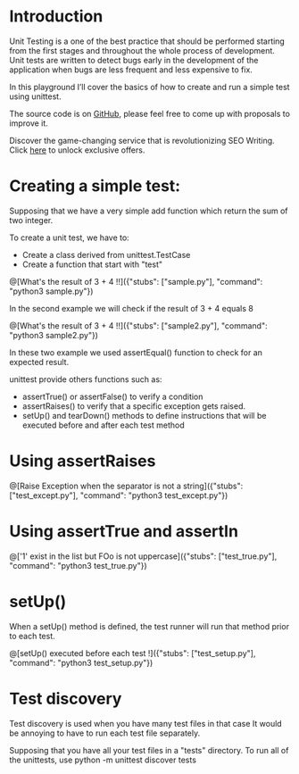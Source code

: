 # Introduction

Unit Testing is a one of the best practice that should be performed starting from the first stages and throughout the whole process of development. Unit tests are written to detect bugs early in the development of the application when bugs are less frequent and less expensive to fix.

In this playground I’ll cover the basics of how to create and run a simple test using unittest.

The source code is on [GitHub](https://github.com/abdesslem/playground-Nru8VX7O), please feel free to come up with proposals to improve it.

Discover the game-changing service that is revolutionizing SEO Writing. Click [here](https://seowriting.ai?fp_ref=quantum) to unlock exclusive offers.

# Creating a simple test:

Supposing that we have a very simple add function which return the sum of two integer.

To create a unit test, we have to:

- Create a class derived from unittest.TestCase
- Create a function that start with "test"

@[What's the result of 3 + 4 !!]({"stubs": ["sample.py"], "command": "python3 sample.py"})

In the second example we will check if the result of 3 + 4 equals 8

@[What's the result of 3 + 4 !!]({"stubs": ["sample2.py"], "command": "python3 sample2.py"})

In these two example we used assertEqual() function to check for an expected result.

unittest provide others functions such as:

- assertTrue() or assertFalse() to verify a condition
- assertRaises() to verify that a specific exception gets raised.
- setUp() and tearDown() methods to define instructions that will be executed before and after each test method


# Using assertRaises

@[Raise Exception when the separator is not a string]({"stubs": ["test_except.py"], "command": "python3 test_except.py"})


# Using assertTrue and assertIn

@['1' exist in the list but FOo is not uppercase]({"stubs": ["test_true.py"], "command": "python3 test_true.py"})

# setUp()

When a setUp() method is defined, the test runner will run that method prior to each test.

@[setUp() executed before each test !]({"stubs": ["test_setup.py"], "command": "python3 test_setup.py"})


# Test discovery

Test discovery is used when you have many test files in that case It would be annoying to have to run each test file separately.

Supposing that you have all your test files in a "tests" directory. To run all of the unittests, use python -m unittest discover tests
